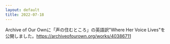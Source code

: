 ```yaml
---
layout: default
title: 2022-07-18
---
```


Archive of Our Ownに「声の住むところ」の英語訳"Where Her Voice Lives"を公開しました。https://archiveofourown.org/works/40386711

